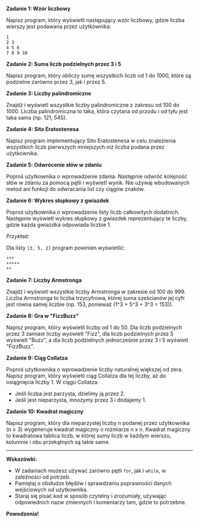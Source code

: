 **Zadanie 1: Wzór liczbowy**

Napisz program, który wyświetli następujący wzór liczbowy, gdzie liczba wierszy jest podawana przez użytkownika:

```
1
2 3
4 5 6
7 8 9 10
```

**Zadanie 2: Suma liczb podzielnych przez 3 i 5**

Napisz program, który obliczy sumę wszystkich liczb od 1 do 1000, które są podzielne zarówno przez 3, jak i przez 5.

**Zadanie 3: Liczby palindromiczne**

Znajdź i wyświetl wszystkie liczby palindromiczne z zakresu od 100 do 1000. Liczba palindromiczna to taka, która czytana od przodu i od tyłu jest taka sama (np. 121, 545).

**Zadanie 4: Sito Eratostenesa**

Napisz program implementujący Sito Eratostenesa w celu znalezienia wszystkich liczb pierwszych mniejszych niż liczba podana przez użytkownika.

**Zadanie 5: Odwrócenie słów w zdaniu**

Poproś użytkownika o wprowadzenie zdania. Następnie odwróć kolejność słów w zdaniu za pomocą pętli i wyświetl wynik. Nie używaj wbudowanych metod ani funkcji do odwracania list czy ciągów znaków.

**Zadanie 6: Wykres słupkowy z gwiazdek**

Poproś użytkownika o wprowadzenie listy liczb całkowitych dodatnich. Następnie wyświetl wykres słupkowy z gwiazdek reprezentujący te liczby, gdzie każda gwiazdka odpowiada liczbie 1.

_Przykład:_

Dla listy `[3, 5, 2]` program powinien wyświetlić:

```
***
*****
**
```

**Zadanie 7: Liczby Armstronga**

Znajdź i wyświetl wszystkie liczby Armstronga w zakresie od 100 do 999. Liczba Armstronga to liczba trzycyfrowa, której suma sześcianów jej cyfr jest równa samej liczbie (np. 153, ponieważ \(1^3 + 5^3 + 3^3 = 153\)).

**Zadanie 8: Gra w "FizzBuzz"**

Napisz program, który wyświetli liczby od 1 do 50. Dla liczb podzielnych przez 3 zamiast liczby wyświetl "Fizz", dla liczb podzielnych przez 5 wyświetl "Buzz", a dla liczb podzielnych jednocześnie przez 3 i 5 wyświetl "FizzBuzz".

**Zadanie 9: Ciąg Collatza**

Poproś użytkownika o wprowadzenie liczby naturalnej większej od zera. Napisz program, który wyświetli ciąg Collatza dla tej liczby, aż do osiągnięcia liczby 1. W ciągu Collatza:

- Jeśli liczba jest parzysta, dzielimy ją przez 2.
- Jeśli jest nieparzysta, mnożymy przez 3 i dodajemy 1.

**Zadanie 10: Kwadrat magiczny**

Napisz program, który dla nieparzystej liczby n podanej przez użytkownika (n ≥ 3) wygeneruje kwadrat magiczny o rozmiarze n x n. Kwadrat magiczny to kwadratowa tablica liczb, w której sumy liczb w każdym wierszu, kolumnie i obu przekątnych są takie same.

---

**Wskazówki:**

- W zadaniach możesz używać zarówno pętli `for`, jak i `while`, w zależności od potrzeb.
- Pamiętaj o obsłudze błędów i sprawdzaniu poprawności danych wejściowych od użytkownika.
- Staraj się pisać kod w sposób czytelny i zrozumiały, używając odpowiednich nazw zmiennych i komentarzy tam, gdzie to potrzebne.

**Powodzenia!**